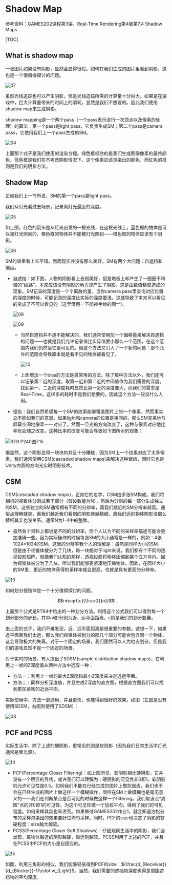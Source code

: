 # Shadow Map

参考资料：GAMES202课程第3讲、Real-Time Rendering第4版第7.4 Shadow Maps

[TOC]

## What is shadow map

一张图片如果没有阴影，显然会显得很假。如何在我们生成的图片里看到阴影，这也是一个很值得探讨的问题。

![07](https://gitee.com/texwood/my-pictures/raw/master/07.png)

虽然光线追踪也可以产生阴影，但是光线追踪所需的计算量十分巨大。如果是在游戏中，巨大计算量带来的时间上的消耗，显然是我们不想要的。因此我们使用shadow map来生成阴影。

shadow mapping是一个两个pass（一个pass表示进行一次顶点以及像素的处理）的算法：第一个pass是light pass，它负责生成SM；第二个pass是camera pass，它使用我们上一个pass生成的SM。



![04](https://gitee.com/texwood/my-pictures/raw/master/04.png)

上面那个式子是我们使用的渲染方程。绿色框框住的是我们生成图像像素的最终颜色，蓝色框是我们在不考虑阴影情况下，这个像素应该渲染出的颜色，而红色的框则是我们的阴影方法。

## Shadow Map

正如我们上一节所说，SM的第一个pass是light pass。

我们从灯光看过去场景，记录离灯光最近的深度。

![05](https://gitee.com/texwood/my-pictures/raw/master/05.png)

如上图，红色的箭头是从灯光出发的一根光线，在这根光线上，蓝色框的物体是可以被灯光照到的，橙色框的物体并不能被灯光照到——橙色框的物体应该有个阴影。

![06](https://gitee.com/texwood/my-pictures/raw/master/06.png)

SM的效果看上去不错。然而现实并没有那么美好。SM有两个大问题：自遮挡和锯齿。

* 自遮挡：如下图，人物的阴影看上去很美好，但是地板上却产生了一圈圈不和谐的“纹路”。本来应该没有阴影的地方却产生了阴影，这是由数值精度造成的现象。SM记录的深度是一个个离散的量，当你camera pass里查询对应位置的深度的时候，可能记录的深度比实际的深度要浅，这就导致了本来可以看见的变成了不可以看见的（这里借用一下闫神手绘的图^^）。

  ![08](https://gitee.com/texwood/my-pictures/raw/master/08.png)

  ![09](https://gitee.com/texwood/my-pictures/raw/master/09.png)

  * 当然自遮挡并不是不能解决的，我们通常使用加一个偏移量来解决自遮挡的问题——也就是我们允许记录值比实际值要小那么一个范围，在这个范围内我们仍然当它是可见的。但这个方法又引入了一个新的问题：那个允许的范围会导致原本就是看不见的物体被看见了。

    ![10](https://gitee.com/texwood/my-pictures/raw/master/10.png)

  * 上面增加一个bias的方法是最常用的方法。除了那种方法以外，我们还可以记录第二近的深度，取第一近和第二近的中间值作为我们需要的深度。找到第一、二近的深度耗时显然比第一近的深度要大，而我们的需求是Real-Time，这样多的耗时不是我们想要的，因此这个方法一般没什么人用。

* 锯齿：我们自然希望每一个SM的纹素能够覆盖图片上的一个像素，然而事实总不能如我们的意思。如果light和camera的位置是相同的，那么SM完美地与屏幕空间地像素一一对应了。然而一旦光的方向改变了，这种与像素对应地比率也会随之改变，这种比率的改变可能会导致如下图所示的现象：

![RTR P240图7.15](https://gitee.com/texwood/my-pictures/raw/master/01.png)

很显然，这个阴影显得一块块的并且十分糟糕，因为SM上一个纹素对应了太多像素。我们通常使用CSM(cascaded shadow maps)来解决这种锯齿，同时它也是Unity内置的方向光实时阴影技术。

## CSM

CSM(*cascaded shadow maps*)，正如它的名字，CSM由多张SM构成。我们将相机的视锥体分割成若干部分（假设数量为N），然后为分割的每一部分生成独立的SM，这些独立的SM通常拥有不同的分辨率，离我们越近的SM分辨率越高。通俗点理解就是，离我们越近我们看到的阴影就越精细，离我们远的物体阴影没那么精细其实也没关系。通常N为1-4中的整数。
* 虽然各个资料上都说是不同的分辨率，但个人认为不同的采样率描述可能会更加准确一些。因为实际操作的时候每张SM的大小通常是一样的，例如：4张1024×1024的SM。这里的分辨率我个人的理解是：虽然是同样大小的SM，但是由于视锥体被分为了几块，每一块相对于light来说，我们都有个不同的透视投影矩阵。就像我们认知的那样，透视投影将物体压缩到某个立方体内。因为视锥体被分为了几块，所以我们能够更紧凑地压缩物体。因此，在同样大小的SM里，更近的物体获得的采样率就会更高，也就是具有更高的分辨率。

![13](https://gitee.com/texwood/my-pictures/raw/master/13.png)

如何划分视锥体是一个十分值得探讨的问题。

$$r=\sqrt[c]{\frac{f}{n}}$$

上面那个公式是RTR4中给出的一种划分方法。利用这个公式我们可以得到每一个划分部分的步长。其中n和f分别为近、远平面距离，c则是我们的划分数量。

由上面的式子，我们不难发现，近、远平面距离是很重要的参数。试想一下，如果近平面离我们太远，那么我们视锥体被划分的那几个部分可能会包含同一个物体，这会导致极大的失真。对于一个固定的场景，我们固然可以人为地去划分，但是我们的游戏显然不是一个固定的场景。

对于实时的场景，有人提出了SDSM(sample distribution shadow maps)，它利用上一帧的Z深度值从两种方法中选取一种：

* 方法一：利用上一帧的最大Z深度和最小Z深度来决定近远平面。
* 方法二：同样分析深度值，并且生成Z深度的直方图，根据直方图我们可以找到更加紧密的近远平面。

实际使用中，方法一更通用，并且更快，也能得到很好的效果，如图（左图是没有使用SDSM，右图则使用了SDSM）：

![03](https://gitee.com/texwood/my-pictures/raw/master/03.png)

## PCF and PCSS

实际生活中，除了上述的硬阴影，更常见的则是软阴影（因为我们日常生活中灯光通常是面光源）。

![14](https://gitee.com/texwood/my-pictures/raw/master/14.png)

* PCF(Percentage Closer Filtering)：如上图所见，软阴影相比硬阴影，它并没有一个明显的界线，或许我们可以理解为：硬阴影的可见性非0即1，软阴影则允许可见性是0.5。如同我们不能在已经生成的图片上做抗锯齿，我们也不会在已经生成的图片上做这样一个模糊操作，同样在SM上做模糊也是毫无意义的——我们在判断某点是否可见的时候做这样一个filtering。我们取该点“周围”点的非0即1的可见性，为这个可见性做一个加权平均，得到了我们的可见程度。如何采样其实也有讲究。如果做过GAMES202作业1，就会知道泊松分布的采样渲染出的效果要好过均匀采样。同时，PCF的size也决定了阴影的软硬程度：size越大越软。
* PCSS(Percentage Closer Soft Shadows)：仔细观察生活中的阴影，我们会发现，离物体越近的阴影越硬，越远则越软。PCSS利用了上述的PCF，并且在PCSS中PCF的大小是自适应的。

![15](https://gitee.com/texwood/my-pictures/raw/master/15.png)

如图，利用三角形的相似，我们能够轻易得到PCF的size：$(\frac{d_{Receiver}}{d_{Blocker}}-1)\cdot w_{Light}$。当然，我们需要的遮挡物深度也得是周围遮挡物的平均深度。
